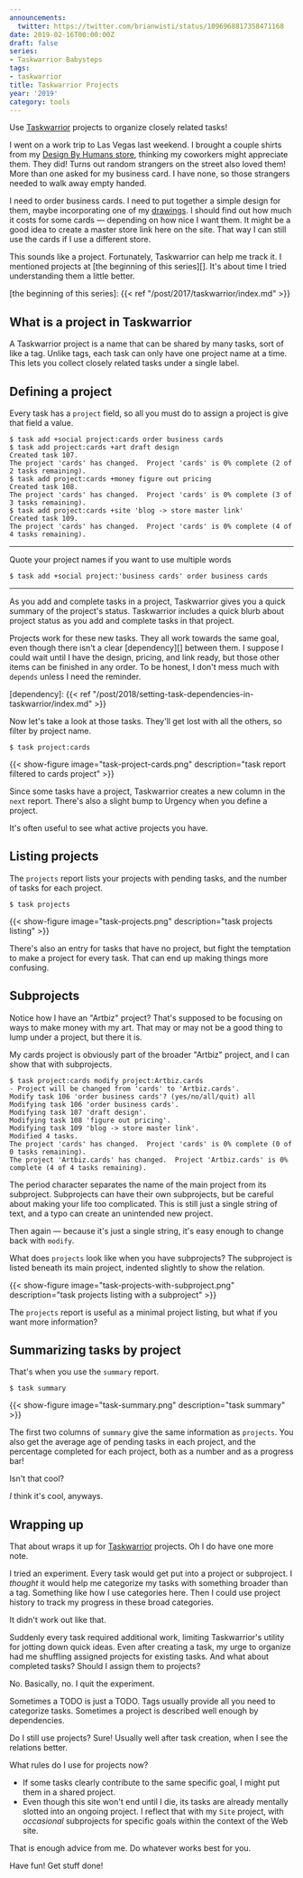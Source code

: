 ```yaml
---
announcements:
  twitter: https://twitter.com/brianwisti/status/1096968817358471168
date: 2019-02-16T00:00:00Z
draft: false
series:
- Taskwarrior Babysteps
tags:
- taskwarrior
title: Taskwarrior Projects
year: '2019'
category: tools
---
```


Use [Taskwarrior][] projects to organize closely related tasks!

[Taskwarrior]: /tags/taskwarrior
<!-- TEASER_END -->

I went on a work trip to Las Vegas last weekend. I brought a couple shirts from my [Design By Humans store][],
thinking my coworkers might appreciate them. They did! Turns out random strangers on the street also loved
them! More than one asked for my business card. I have none, so those strangers needed to walk away empty
handed.

[Design By Humans store]: https://www.designbyhumans.com/shop/randomgeek/

I need to order business cards. I need to put together a simple design for them, maybe incorporating one of my
[drawings][]. I should find out how much it costs for some cards — depending on how nice I want them. It might
be a good idea to create a master store link here on the site. That way I can still use the cards if I use a
different store.

[drawings]: /tags/drawing

This sounds like a project. Fortunately, Taskwarrior can help me track it. I mentioned projects at [the
beginning of this series][]. It's about time I tried understanding them a little better.

[the beginning of this series]: {{< ref "/post/2017/taskwarrior/index.md" >}}

## What is a project in Taskwarrior

A Taskwarrior project is a name that can be shared by many tasks, sort of like a tag. Unlike tags, each task
can only have one project name at a time. This lets you collect closely related tasks under a single label.

## Defining a project

Every task has a `project` field, so all you must do to assign a project is give that field a value.

    $ task add +social project:cards order business cards
    $ task add project:cards +art draft design
    Created task 107.
    The project 'cards' has changed.  Project 'cards' is 0% complete (2 of 2 tasks remaining).
    $ task add project:cards +money figure out pricing
    Created task 108.
    The project 'cards' has changed.  Project 'cards' is 0% complete (3 of 3 tasks remaining).
    $ task add project:cards +site 'blog -> store master link'
    Created task 109.
    The project 'cards' has changed.  Project 'cards' is 0% complete (4 of 4 tasks remaining).

****

Quote your project names if you want to use multiple words

    $ task add +social project:'business cards' order business cards

****

As you add and complete tasks in a project, Taskwarrior gives you a quick summary of the project's status.
Taskwarrior includes a quick blurb about project status as you add and complete tasks in that project.

Projects work for these new tasks. They all work towards the same goal, even though there isn't a clear
[dependency][] between them. I suppose I could wait until I have the design, pricing, and link ready, but
those other items can be finished in any order. To be honest, I don't mess much with `depends` unless I need
the reminder.

[dependency]: {{< ref "/post/2018/setting-task-dependencies-in-taskwarrior/index.md" >}}

Now let's take a look at those tasks. They'll get lost with all the others, so filter by project
name.

    $ task project:cards

{{< show-figure 
    image="task-project-cards.png"
    description="task report filtered to cards project" >}}

Since some tasks have a project, Taskwarrior creates a new column in the `next` report. There's also a slight
bump to Urgency when you define a project.

It's often useful to see what active projects you have.

## Listing projects

The `projects` report lists your projects with pending tasks, and the number of tasks for each project.

    $ task projects

{{< show-figure
    image="task-projects.png"
    description="task projects listing" >}}

There's also an entry for tasks that have no project, but fight the temptation to make a project for every
task. That can end up making things more confusing.

## Subprojects

Notice how I have an "Artbiz" project? That's supposed to be focusing on ways to make money with my art. That
may or may not be a good thing to lump under a project, but there it is.

My cards project is obviously part of the broader "Artbiz" project, and I can show that with subprojects.

    $ task project:cards modify project:Artbiz.cards
    - Project will be changed from 'cards' to 'Artbiz.cards'.
    Modify task 106 'order business cards'? (yes/no/all/quit) all
    Modifying task 106 'order business cards'.
    Modifying task 107 'draft design'.
    Modifying task 108 'figure out pricing'.
    Modifying task 109 'blog -> store master link'.
    Modified 4 tasks.
    The project 'cards' has changed.  Project 'cards' is 0% complete (0 of 0 tasks remaining).
    The project 'Artbiz.cards' has changed.  Project 'Artbiz.cards' is 0% complete (4 of 4 tasks remaining).

The period character separates the name of the main project from its subproject.  Subprojects can have their
own subprojects, but be careful about making your life too complicated. This is still just a single string of
text, and a typo can create an unintended new project.

Then again — because it's just a single string, it's easy enough to change back with `modify`.

What does `projects` look like when you have subprojects? The subproject is listed beneath its main project,
indented slightly to show the relation.

{{< show-figure
    image="task-projects-with-subproject.png"
    description="task projects listing with a subproject" >}}

The `projects` report is useful as a minimal project listing, but what if you want more information?

## Summarizing tasks by project

That's when you use the `summary` report.

    $ task summary

{{< show-figure
    image="task-summary.png"
    description="task summary" >}}

The first two columns of `summary` give the same information as `projects`. You also get the average age
of pending tasks in each project, and the percentage completed for each project, both as a number and as a
progress bar!

Isn't that cool?

*I* think it's cool, anyways.

## Wrapping up

That about wraps it up for [Taskwarrior][] projects. Oh I do have one more note.

I tried an experiment. Every task would get put into a project or subproject. I *thought* it would help me
categorize my tasks with something broader than a tag. Something like how I use categories here. Then I could
use project history to track my progress in these broad categories.

It didn't work out like that.

Suddenly every task required additional work, limiting Taskwarrior's utility for jotting down quick ideas.
Even after creating a task, my urge to organize had me shuffling assigned projects for existing tasks. And
what about completed tasks? Should I assign them to projects?

No. Basically, no. I quit the experiment.

Sometimes a TODO is just a TODO. Tags usually provide all you need to categorize tasks. Sometimes a project is
described well enough by dependencies.

Do I still use projects? Sure! Usually well after task creation, when I see the relations better.

What rules do I use for projects now?

* If some tasks clearly contribute to the same specific goal, I might put them in a shared project.
* Even though this site won't end until I die, its tasks are already mentally slotted into an ongoing project.
  I reflect that with my `Site` project, with *occasional* subprojects for specific goals within the context
  of the Web site.

That is enough advice from me. Do whatever works best for you.

Have fun! Get stuff done!

